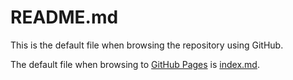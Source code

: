 # README.md
This is the default file when browsing the repository using GitHub.

The default file when browsing to [GitHub Pages](https://ableshepherdrepeaters.github.io/) is [index.md](AbleShepherdRepeaters.github.io/blob/main/index.md).
